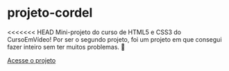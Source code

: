 # projeto-cordel
<<<<<<< HEAD
 Mini-projeto do curso de HTML5 e CSS3 do CursoEmVídeo! Por ser o segundo projeto, foi um projeto em que consegui fazer inteiro sem ter muitos problemas. 💯
 
<a href="https://roberiof.github.io/projeto-cordel/index.html">Acesse o projeto</a>


